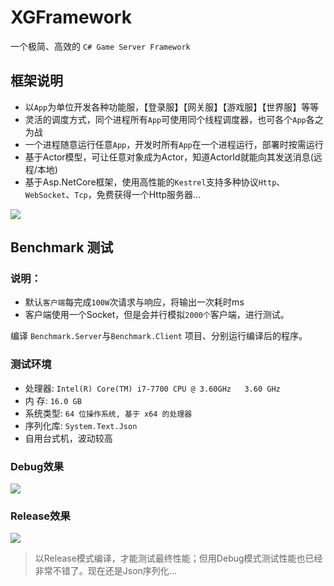 # XGFramework

一个极简、高效的 `C# Game Server Framework`

## 框架说明

* 以`App`为单位开发各种功能服，【登录服】【网关服】【游戏服】【世界服】等等
* 灵活的调度方式，同个进程所有`App`可使用同个线程调度器，也可各个`App`各之为战
* 一个进程随意运行任意`App`，开发时所有`App`在一个进程运行，部署时按需运行
* 基于Actor模型，可让任意对象成为Actor，知道ActorId就能向其发送消息(远程/本地)
* 基于Asp.NetCore框架，使用高性能的`Kestrel`支持多种协议`Http`、`WebSocket`、`Tcp`，免费获得一个Http服务器...


![](https://github.com/Yinmany/XGFramework/raw/main/doc/framework.png)

## Benchmark 测试

### 说明：
* 默认`客户端`每完成`100W`次请求与响应，将输出一次耗时ms
* 客户端使用一个Socket，但是会并行模拟`2000个`客户端，进行测试。

编译 `Benchmark.Server`与`Benchmark.Client` 项目、分别运行编译后的程序。

### 测试环境
* 处理器: `Intel(R) Core(TM) i7-7700 CPU @ 3.60GHz   3.60 GHz`
* 内  存: `16.0 GB`
* 系统类型: `64 位操作系统, 基于 x64 的处理器`
* 序列化库: `System.Text.Json`
* 自用台式机，波动较高

### Debug效果

![](https://github.com/Yinmany/XGFramework/raw/main/doc/benchmark_debug.png)

### Release效果

![](https://github.com/Yinmany/XGFramework/raw/main/doc/benchmark_release.png)


> 以Release模式编译，才能测试最终性能；但用Debug模式测试性能也已经非常不错了。现在还是Json序列化...